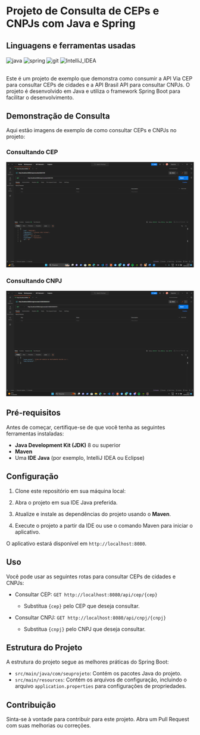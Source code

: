 # Projeto de Consulta de CEPs e CNPJs com Java e Spring

## Linguagens e ferramentas  usadas
<div >
     <img align="center" alt="java" src="https://img.shields.io/badge/Java-ED8B00?style=for-the-badge&logo=java&logoColor=white">
     <img align="center" alt="spring" src="https://img.shields.io/badge/Spring-6DB33F?style=for-the-badge&logo=spring&logoColor=white">
     <img align="center" alt="git" src="https://img.shields.io/badge/GIT-E44C30?style=for-the-badge&logo=git&logoColor=white">
     <img align="center" alt="IntelliJ_IDEA" src="https://img.shields.io/badge/IntelliJ_IDEA-000000.svg?style=for-the-badge&logo=intellij-idea&logoColor=white">
</div><br>




Este é um projeto de exemplo que demonstra como consumir a API Via CEP para consultar CEPs de cidades e a API Brasil API para consultar CNPJs. O projeto é desenvolvido em Java e utiliza o framework Spring Boot para facilitar o desenvolvimento.

## Demonstração de Consulta

Aqui estão imagens de exemplo de como consultar CEPs e CNPJs no projeto:

### Consultando CEP

![Exemplo de Consulta de CEP](https://github.com/Marcos-Gabriell/java-api-consulta/blob/master/Desktop%20Screenshot%202023.10.03%20-%2021.06.06.71.png)

### Consultando CNPJ

![Exemplo de Consulta de CNPJ](https://github.com/Marcos-Gabriell/java-api-consulta/blob/master/Desktop%20Screenshot%202023.10.04%20-%2016.22.59.41.png)

## Pré-requisitos

Antes de começar, certifique-se de que você tenha as seguintes ferramentas instaladas:

- **Java Development Kit (JDK)** 8 ou superior
- **Maven**
- Uma **IDE Java** (por exemplo, IntelliJ IDEA ou Eclipse)

## Configuração

1. Clone este repositório em sua máquina local:

2. Abra o projeto em sua IDE Java preferida.

3. Atualize e instale as dependências do projeto usando o **Maven**.

4. Execute o projeto a partir da IDE ou use o comando Maven para iniciar o aplicativo.


O aplicativo estará disponível em `http://localhost:8080`.

## Uso

Você pode usar as seguintes rotas para consultar CEPs de cidades e CNPJs:

- Consultar CEP: `GET http://localhost:8080/api/cep/{cep}`
  - Substitua `{cep}` pelo CEP que deseja consultar.

- Consultar CNPJ: `GET http://localhost:8080/api/cnpj/{cnpj}`
  - Substitua `{cnpj}` pelo CNPJ que deseja consultar.

## Estrutura do Projeto

A estrutura do projeto segue as melhores práticas do Spring Boot:

- `src/main/java/com/seuprojeto`: Contém os pacotes Java do projeto.
- `src/main/resources`: Contém os arquivos de configuração, incluindo o arquivo `application.properties` para configurações de propriedades.

## Contribuição

Sinta-se à vontade para contribuir para este projeto. Abra um Pull Request com suas melhorias ou correções.





